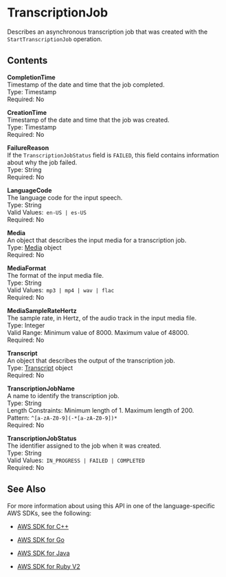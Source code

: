 # TranscriptionJob<a name="API_TranscriptionJob"></a>

Describes an asynchronous transcription job that was created with the `StartTranscriptionJob` operation\.

## Contents<a name="API_TranscriptionJob_Contents"></a>

 **CompletionTime**   
Timestamp of the date and time that the job completed\.  
Type: Timestamp  
Required: No

 **CreationTime**   
Timestamp of the date and time that the job was created\.  
Type: Timestamp  
Required: No

 **FailureReason**   
If the `TranscriptionJobStatus` field is `FAILED`, this field contains information about why the job failed\.  
Type: String  
Required: No

 **LanguageCode**   
The language code for the input speech\.  
Type: String  
Valid Values:` en-US | es-US`   
Required: No

 **Media**   
An object that describes the input media for a transcription job\.  
Type: [Media](API_Media.md) object  
Required: No

 **MediaFormat**   
The format of the input media file\.  
Type: String  
Valid Values:` mp3 | mp4 | wav | flac`   
Required: No

 **MediaSampleRateHertz**   
The sample rate, in Hertz, of the audio track in the input media file\.   
Type: Integer  
Valid Range: Minimum value of 8000\. Maximum value of 48000\.  
Required: No

 **Transcript**   
An object that describes the output of the transcription job\.  
Type: [Transcript](API_Transcript.md) object  
Required: No

 **TranscriptionJobName**   
A name to identify the transcription job\.  
Type: String  
Length Constraints: Minimum length of 1\. Maximum length of 200\.  
Pattern: `^[a-zA-Z0-9](-*[a-zA-Z0-9])*`   
Required: No

 **TranscriptionJobStatus**   
The identifier assigned to the job when it was created\.  
Type: String  
Valid Values:` IN_PROGRESS | FAILED | COMPLETED`   
Required: No

## See Also<a name="API_TranscriptionJob_SeeAlso"></a>

For more information about using this API in one of the language\-specific AWS SDKs, see the following:

+  [AWS SDK for C\+\+](http://docs.aws.amazon.com/goto/SdkForCpp/transcribe-2017-10-26/TranscriptionJob) 

+  [AWS SDK for Go](http://docs.aws.amazon.com/goto/SdkForGoV1/transcribe-2017-10-26/TranscriptionJob) 

+  [AWS SDK for Java](http://docs.aws.amazon.com/goto/SdkForJava/transcribe-2017-10-26/TranscriptionJob) 

+  [AWS SDK for Ruby V2](http://docs.aws.amazon.com/goto/SdkForRubyV2/transcribe-2017-10-26/TranscriptionJob) 